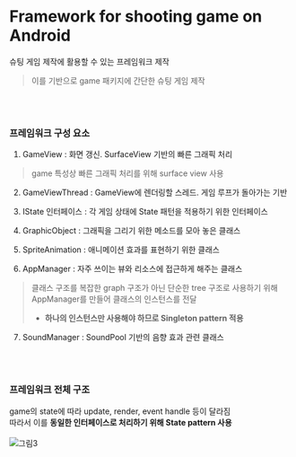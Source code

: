 # Framework for shooting game on Android   
슈팅 게임 제작에 활용할 수 있는 프레임워크 제작
>이를 기반으로 game 패키지에 간단한 슈팅 게임 제작   

<br><br>

### 프레임워크 구성 요소   
1. GameView : 화면 갱신. SurfaceView 기반의 빠른 그래픽 처리   
> game 특성상 빠른 그래픽 처리를 위해 surface view 사용   

2. GameViewThread : GameView에 렌더링할 스레드. 게임 루프가 돌아가는 기반   

3. IState 인터페이스 : 각 게임 상태에 State 패턴을 적용하기 위한 인터페이스   

4. GraphicObject : 그래픽을 그리기 위한 메소드를 모아 놓은 클래스   

5. SpriteAnimation : 애니메이션 효과를 표현하기 위한 클래스   

6. AppManager : 자주 쓰이는 뷰와 리소스에 접근하게 해주는 클래스   
> 클래스 구조를 복잡한 graph 구조가 아닌 단순한 tree 구조로 사용하기 위해 AppManager를 만들어 클래스의 인스턴스를 전달
  >- **하나의 인스턴스만 사용해야 하므로 Singleton pattern 적용**   

7. SoundManager : SoundPool 기반의 음향 효과 관련 클래스   

<br>
<br>

### 프레임워크 전체 구조
game의 state에 따라 update, render, event handle 등이 달라짐   
따라서 이를 **동일한 인터페이스로 처리하기 위해 State pattern 사용**   
<br>
![그림3](https://user-images.githubusercontent.com/55947154/113499845-4279c480-9554-11eb-8221-a1e2242767e3.png)



